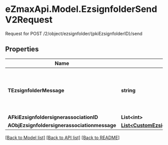 # eZmaxApi.Model.EzsignfolderSendV2Request
Request for POST /2/object/ezsignfolder/{pkiEzsignfolderID}/send

## Properties

Name | Type | Description | Notes
------------ | ------------- | ------------- | -------------
**TEzsignfolderMessage** | **string** | A custom text message that will be added to the email sent. | 
**AFkiEzsignfoldersignerassociationID** | **List&lt;int&gt;** |  | 
**AObjEzsignfoldersignerassociationmessage** | [**List&lt;CustomEzsignfoldersignerassociationmessageRequest&gt;**](CustomEzsignfoldersignerassociationmessageRequest.md) |  | 

[[Back to Model list]](../README.md#documentation-for-models) [[Back to API list]](../README.md#documentation-for-api-endpoints) [[Back to README]](../README.md)

